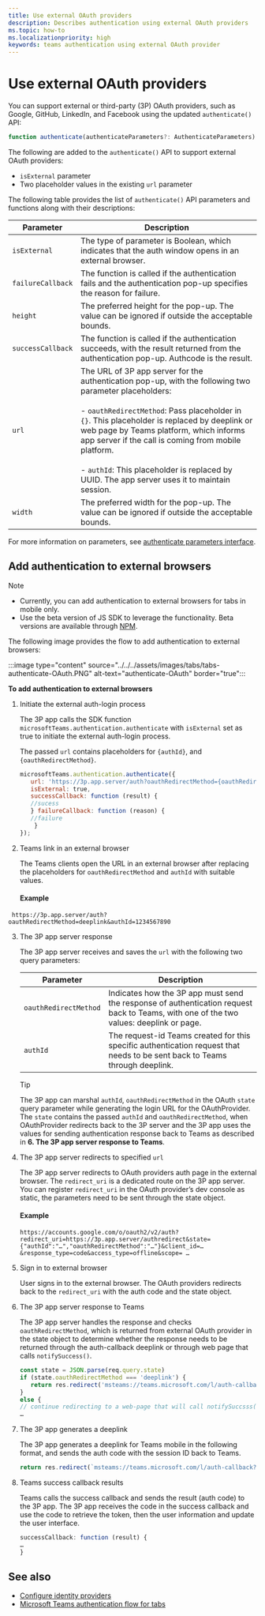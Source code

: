 ```yaml
---
title: Use external OAuth providers  
description: Describes authentication using external OAuth providers  
ms.topic: how-to
ms.localizationpriority: high
keywords: teams authentication using external OAuth provider
---
```


# Use external OAuth providers

You can support external or third-party (3P) OAuth providers, such as Google, GitHub, LinkedIn, and Facebook using the updated `authenticate()` API:

```JavaScript
function authenticate(authenticateParameters?: AuthenticateParameters)
``` 

The following are added to the `authenticate()` API to support external OAuth providers:

* `isExternal` parameter
* Two placeholder values in the existing `url` parameter

The following table provides the list of `authenticate()` API parameters and functions along with their descriptions:

| Parameter| Description|
| --- | --- |
|`isExternal` | The type of parameter is Boolean, which indicates that the auth window opens in an external browser.|
|`failureCallback`| The function is called if the authentication fails and the authentication pop-up specifies the reason for failure.|
|`height` |The preferred height for the pop-up. The value can be ignored if outside the acceptable bounds.|
|`successCallback`| The function is called if the authentication succeeds, with the result returned from the authentication pop-up. Authcode is the result.|
|`url`  <br>|The URL of 3P app server for the authentication pop-up, with the following two parameter placeholders:</br> <br> - `oauthRedirectMethod`: Pass placeholder in `{}`. This placeholder is replaced by deeplink or web page by Teams platform, which informs app server if the call is coming from mobile platform.</br> <br> - `authId`: This placeholder is replaced by UUID. The app server uses it to maintain session.| 
|`width`|The preferred width for the pop-up. The value can be ignored if outside the acceptable bounds.|

For more information on parameters, see [authenticate parameters interface](/javascript/api/@microsoft/teams-js/microsoftteams.authentication.authenticateparameters?view=msteams-client-js-latest&preserve-view=true).

## Add authentication to external browsers

> [!NOTE]
> * Currently, you can add authentication to external browsers for tabs in mobile only. 
> * Use the beta version of JS SDK to leverage the functionality. Beta versions are available through [NPM](https://www.npmjs.com/package/@microsoft/teams-js/v/1.12.0-beta.2).

The following image provides the flow to add authentication to external browsers:

 :::image type="content" source="../../../assets/images/tabs/tabs-authenticate-OAuth.PNG" alt-text="authenticate-OAuth" border="true":::

**To add authentication to external browsers**

<!-- #### 1. Pass `isExternal` and placeholders in `url` -->
1. Initiate the external auth-login process

   The 3P app calls the SDK function `microsoftTeams.authentication.authenticate` with `isExternal` set as true to initiate the external auth-login process. 

   The passed `url` contains placeholders for `{authId}`, and `{oauthRedirectMethod}`.  


    ```JavaScript
    microsoftTeams.authentication.authenticate({
       url: 'https://3p.app.server/auth?oauthRedirectMethod={oauthRedirectMethod}&authId={authId}',
       isExternal: true,
       successCallback: function (result) {
       //sucess 
       } failureCallback: function (reason) {
       //failure 
        }
    });
    ```

2. Teams link in an external browser

   The Teams clients open the URL in an external browser after replacing the placeholders for `oauthRedirectMethod` and `authId` with suitable values. 

   #### Example

  ```http
   https://3p.app.server/auth?oauthRedirectMethod=deeplink&authId=1234567890 
  ```

3. The 3P app server response

   The 3P app server receives and saves the `url` with the following two query parameters:

   | Parameter | Description|
   | --- | --- |
   | `oauthRedirectMethod` |Indicates how the 3P app must send the response of authentication request back to Teams, with one of the two values: deeplink or page.|
   |`authId` | The request-id Teams created for this specific authentication request that needs to be sent back to Teams through deeplink.|

    > [!TIP]
    > The 3P app can marshal `authId`, `oauthRedirectMethod` in the OAuth `state` query parameter while generating the login URL for the OAuthProvider. The `state` contains the passed `authId` and `oauthRedirectMethod`, when OAuthProvider redirects back to the 3P server and the 3P app uses the values for sending authentication response back to Teams as described in **6. The 3P app server response to Teams**. 

4. The 3P app server redirects to specified `url`

   The 3P app server redirects to OAuth providers auth page in the external browser. The `redirect_uri` is a dedicated route on the 3P app server. You can register `redirect_uri` in the OAuth provider’s dev console as static, the parameters need to be sent through the state object. 

   #### Example

    ```http
    https://accounts.google.com/o/oauth2/v2/auth?redirect_uri=https://3p.app.server/authredirect&state={"authId":"…","oauthRedirectMethod":"…"}&client_id=…    &response_type=code&access_type=offline&scope= … 
    ```

5. Sign in to external browser

   User signs in to the external browser. The OAuth providers redirects back to the `redirect_uri` with the auth code and the state object.

6. The 3P app server response to Teams

   The 3P app server handles the response and checks `oauthRedirectMethod`, which is returned from external OAuth provider in the state object to determine whether the response needs to be returned through the auth-callback deeplink or through web page that calls `notifySuccess()`.

      ```JavaScript
      const state = JSON.parse(req.query.state)
      if (state.oauthRedirectMethod === 'deeplink') {
         return res.redirect('msteams://teams.microsoft.com/l/auth-callback?authId=${state.authId}&code=${req.query.code}')
      }
      else {
      // continue redirecting to a web-page that will call notifySuccsss() – usually this method is used in Teams-Web
      …
      ```

7. The 3P app generates a deeplink

   The 3P app generates a deeplink for Teams mobile in the following format, and sends the auth code with the session ID back to Teams.

   ```JavaScript
   return res.redirect(`msteams://teams.microsoft.com/l/auth-callback?authId=${state.authId}&code=${req.query.code}`)
   ```

 8. Teams success callback results

    Teams calls the success callback and sends the result (auth code) to the 3P app. The 3P app receives the code in the success callback and use the code to retrieve the token, then the user information and update the user interface.

      ```JavaScript
      successCallback: function (result) { 
      … 
      } 
      ```

## See also

* [Configure identity providers](../../../concepts/authentication/configure-identity-provider.md)
* [Microsoft Teams authentication flow for tabs](auth-flow-tab.md)
